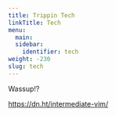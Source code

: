 ```yaml
---
title: Trippin Tech
linkTitle: Tech
menu:
  main:
  sidebar:
    identifier: tech
weight: -230
slug: tech
---
```


Wassup!?

https://dn.ht/intermediate-vim/